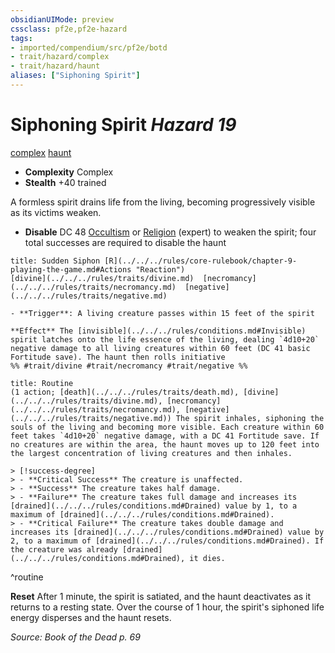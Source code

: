 ```yaml
---
obsidianUIMode: preview
cssclass: pf2e,pf2e-hazard
tags:
- imported/compendium/src/pf2e/botd
- trait/hazard/complex
- trait/hazard/haunt
aliases: ["Siphoning Spirit"]
---
```

# Siphoning Spirit *Hazard 19*  
[complex](complex.md)  [haunt](haunt.md)  

- **Complexity** Complex
- **Stealth** +40 trained  

A formless spirit drains life from the living, becoming progressively visible as its victims weaken.

- **Disable** DC 48 [Occultism](../../skills.md#Occultism) or [Religion](../../skills.md#Religion) (expert) to weaken the spirit; four total successes are required to disable the haunt  
     
```ad-embed-ability
title: Sudden Siphon [R](../../../rules/core-rulebook/chapter-9-playing-the-game.md#Actions "Reaction")
[divine](../../../rules/traits/divine.md)  [necromancy](../../../rules/traits/necromancy.md)  [negative](../../../rules/traits/negative.md)  

- **Trigger**: A living creature passes within 15 feet of the spirit

**Effect** The [invisible](../../../rules/conditions.md#Invisible) spirit latches onto the life essence of the living, dealing `4d10+20` negative damage to all living creatures within 60 feet (DC 41 basic Fortitude save). The haunt then rolls initiative  
%% #trait/divine #trait/necromancy #trait/negative %%
```

```ad-pf2-summary
title: Routine
(1 action; [death](../../../rules/traits/death.md), [divine](../../../rules/traits/divine.md), [necromancy](../../../rules/traits/necromancy.md), [negative](../../../rules/traits/negative.md)) The spirit inhales, siphoning the souls of the living and becoming more visible. Each creature within 60 feet takes `4d10+20` negative damage, with a DC 41 Fortitude save. If no creatures are within the area, the haunt moves up to 120 feet into the largest concentration of living creatures and then inhales.

> [!success-degree] 
> - **Critical Success** The creature is unaffected.
> - **Success** The creature takes half damage.
> - **Failure** The creature takes full damage and increases its [drained](../../../rules/conditions.md#Drained) value by 1, to a maximum of [drained](../../../rules/conditions.md#Drained).
> - **Critical Failure** The creature takes double damage and increases its [drained](../../../rules/conditions.md#Drained) value by 2, to a maximum of [drained](../../../rules/conditions.md#Drained). If the creature was already [drained](../../../rules/conditions.md#Drained), it dies.
```
^routine

**Reset** After 1 minute, the spirit is satiated, and the haunt deactivates as it returns to a resting state. Over the course of 1 hour, the spirit's siphoned life energy disperses and the haunt resets.  

*Source: Book of the Dead p. 69*

